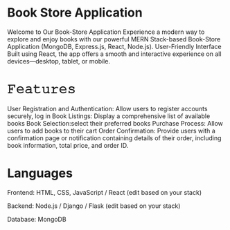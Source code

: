 # Book Store Application
Welcome to Our Book-Store Application
Experience a modern way to explore and enjoy books with our powerful MERN Stack-based Book-Store Application (MongoDB, Express.js, React, Node.js).
User-Friendly Interface
Built using React, the app offers a smooth and interactive experience on all devices—desktop, tablet, or mobile.

# 𝙵𝚎𝚊𝚝𝚞𝚛𝚎𝚜

User Registration and Authentication: Allow users to register accounts securely, log in 
Book Listings: Display a comprehensive list of available books
Book Selection:select their preferred books
Purchase Process: Allow users to add books to their cart
Order Confirmation: Provide users with a confirmation page or notification containing details of their order, including book information, total price, and order ID.

# Languages
Frontend: HTML, CSS, JavaScript / React (edit based on your stack)

Backend: Node.js / Django / Flask (edit based on your stack)

Database: MongoDB
